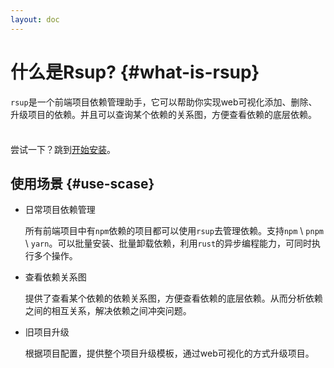 ```yaml
---
layout: doc
---
```


# 什么是Rsup? {#what-is-rsup}

`rsup`是一个前端项目依赖管理助手，它可以帮助你实现web可视化添加、删除、升级项目的依赖。并且可以查询某个依赖的关系图，方便查看依赖的底层依赖。

<div class="tip custom-block" style="padding-top: 8px">

尝试一下？跳到[开始安装](./installer/macos)。

</div>

## 使用场景 {#use-scase}

* 日常项目依赖管理 <Badge type="info" text="持续完善" />

  所有前端项目中有`npm`依赖的项目都可以使用`rsup`去管理依赖。支持`npm` \ `pnpm` \ `yarn`。可以批量安装、批量卸载依赖，利用`rust`的异步编程能力，可同时执行多个操作。

* 查看依赖关系图

  提供了查看某个依赖的依赖关系图，方便查看依赖的底层依赖。从而分析依赖之间的相互关系，解决依赖之间冲突问题。

* 旧项目升级 <Badge type="tip" text="待实现" />

  根据项目配置，提供整个项目升级模板，通过web可视化的方式升级项目。

